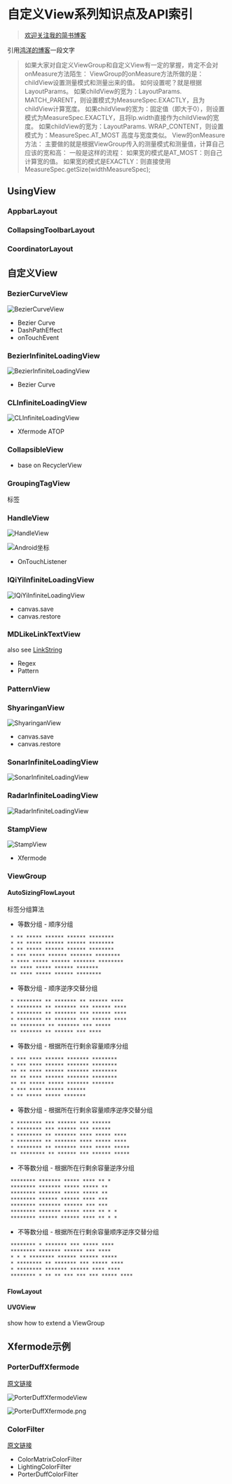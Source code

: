 # 自定义View系列知识点及API索引

> [欢迎关注我的简书博客](http://www.jianshu.com/users/2471a8f0e7a5/latest_articles)

引用[鸿洋的博客](http://blog.csdn.net/lmj623565791/article/details/38171465)一段文字
> 如果大家对自定义ViewGroup和自定义View有一定的掌握，肯定不会对onMeasure方法陌生：
> ViewGroup的onMeasure方法所做的是：
> childView设置测量模式和测量出来的值。
> 如何设置呢？就是根据LayoutParams。
> 如果childView的宽为：LayoutParams. MATCH_PARENT，则设置模式为MeasureSpec.EXACTLY，且为childView计算宽度。
> 如果childView的宽为：固定值（即大于0），则设置模式为MeasureSpec.EXACTLY，且将lp.width直接作为childView的宽度。
> 如果childView的宽为：LayoutParams. WRAP_CONTENT，则设置模式为：MeasureSpec.AT_MOST
> 高度与宽度类似。
> View的onMeasure方法：
> 主要做的就是根据ViewGroup传入的测量模式和测量值，计算自己应该的宽和高：
> 一般是这样的流程：
> 如果宽的模式是AT_MOST：则自己计算宽的值。
> 如果宽的模式是EXACTLY：则直接使用MeasureSpec.getSize(widthMeasureSpec);

## UsingView

### AppbarLayout
### CollapsingToolbarLayout
### CoordinatorLayout

## 自定义View

### BezierCurveView
![BezierCurveView](./img/BezierCurveView.gif)
- Bezier Curve
- DashPathEffect
- onTouchEvent

### BezierInfiniteLoadingView
![BezierInfiniteLoadingView](./img/BezierInfiniteLoadingView.gif)
- Bezier Curve

### CLInfiniteLoadingView
![CLInfiniteLoadingView](./img/CLInfiniteLoadingView.gif)
- Xfermode ATOP

### **CollapsibleView**
- base on RecyclerView

### GroupingTagView
标签

### **HandleView**
![HandleView](./img/HandleView.gif)

![Android坐标](./img/Coordinator.png)

- OnTouchListener

### IQiYiInfiniteLoadingView
![IQiYiInfiniteLoadingView](./img/IQiYiInfiniteLoadingView.gif)
- canvas.save
- canvas.restore

### MDLikeLinkTextView
also see [LinkString](https://gist.github.com/hayukleung/91e6ff978523c736a711f49524709b7a)
- Regex
- Pattern

### PatternView

### **ShyaringanView**
![ShyaringanView](./img/ShyaringanView.gif)
- canvas.save
- canvas.restore

### SonarInfiniteLoadingView
![SonarInfiniteLoadingView](./img/SonarInfiniteLoadingView.gif)

### RadarInfiniteLoadingView
![RadarInfiniteLoadingView](./img/RadarInfiniteLoadingView.gif)

### StampView
![StampView](./img/StampView.jpg)
- Xfermode

### ViewGroup
#### AutoSizingFlowLayout

标签分组算法

- 等数分组 - 顺序分组
```
 * ** ***** ****** ****** ******** 
 * ** ***** ****** ****** ******** 
 * ** ***** ****** ****** ******** 
 * *** ***** ****** ******* ******** 
 * **** ***** ****** ******* ******** 
 ** **** ***** ****** ******* 
 ** **** ***** ****** ******** 
```

- 等数分组 - 顺序逆序交替分组
```
 * ******** ** ******* ** ****** **** 
 * ******** ** ******* *** ****** **** 
 * ******** ** ******* *** ****** **** 
 * ******** ** ******* *** ****** **** 
 ** ******** ** ******* *** ***** 
 ** ******* ** ****** *** **** 
```

- 等数分组 - 根据所在行剩余容量顺序分组
```
 * *** **** ****** ******* ******** 
 * *** **** ****** ******* ******** 
 ** ** **** ****** ******* ******** 
 ** ** **** ****** ******* ******** 
 ** ** ***** ***** ******* ******* 
 * *** **** ****** ****** 
 * ** ***** ***** ******* 
```

- 等数分组 - 根据所在行剩余容量顺序逆序交替分组
```
 * ******** *** ****** *** ****** 
 * ******** *** ****** *** ****** 
 * ******** ** ******* **** ***** **** 
 * ******** ** ******* **** ***** **** 
 * ******** ** ******* **** ***** ***** 
 ** ******** ** ****** *** ****** ***** 
```

- 不等数分组 - 根据所在行剩余容量逆序分组
```
 ******** ******* ***** **** ** * 
 ******** ******* ***** ***** ** 
 ******** ******* ***** ***** ** 
 ******** ****** ****** **** *** 
 ******** ******* ****** *** *** 
 ******** ******* ***** **** ** * * 
 ******** ****** ****** **** ** * * 
```

- 不等数分组 - 根据所在行剩余容量顺序逆序交替分组
```
 ******** * ******* *** ***** **** 
 ******** ******* ****** *** **** 
 * * * ******** ****** ****** ***** 
 * ******** ** ******* *** ***** **** 
 * ******** ******* ****** **** **** 
 ******** * ** ** *** *** *** ***** **** 
```

#### **FlowLayout**

#### UVGView
show how to extend a ViewGroup

## Xfermode示例

### PorterDuffXfermode
[原文链接](http://blog.csdn.net/allen315410/article/details/45077165)

![PorterDuffXfermodeView](./img/PorterDuffXfermodeView.jpg)

![PorterDuffXfermode.png](./img/PorterDuffXfermode-Form.png)

### ColorFilter
[原文链接](http://www.cnblogs.com/tianzhijiexian/p/4297104.html)

- ColorMatrixColorFilter
- LightingColorFilter
- PorterDuffColorFilter